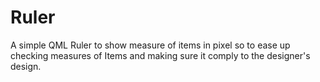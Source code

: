 # Ruler
A simple QML Ruler to show measure of items in pixel so to ease up checking measures of Items and making sure it comply to the designer's design.
